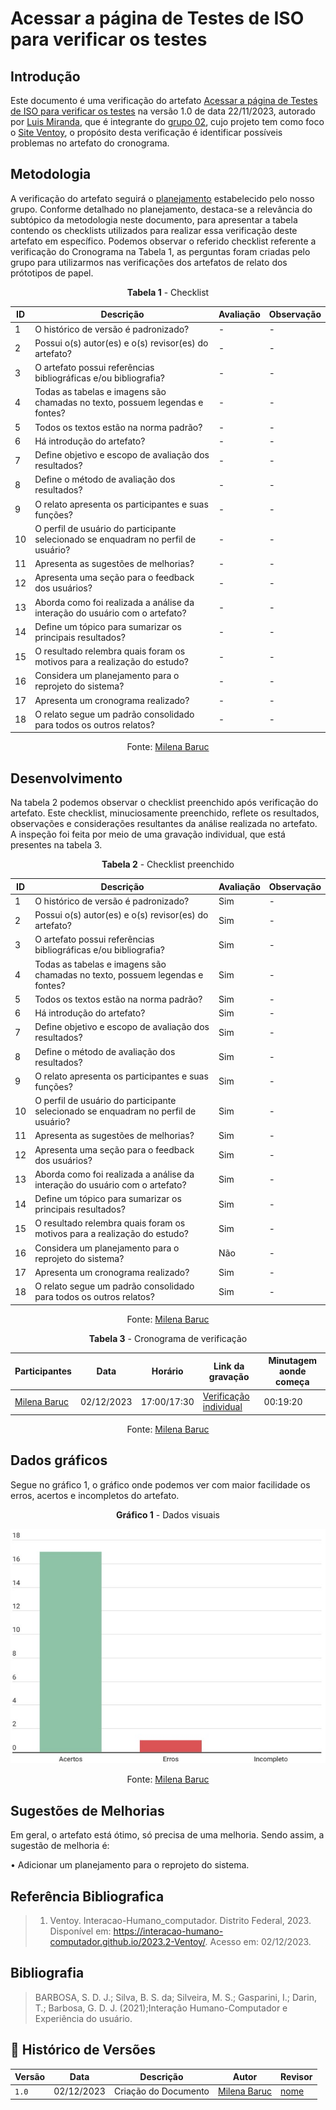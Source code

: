 # Acessar a página de Testes de ISO para verificar os testes

## Introdução

Este documento é uma verificação do artefato [Acessar a página de Testes de ISO para verificar os testes](../../../../DAD/nivel2/prototipoDePapel/RelatoTesteISO.md) na versão 1.0 de data 22/11/2023, autorado por [Luis Miranda](https://github.com/LuisMiranda10), que é integrante do [grupo 02](https://github.com/Mayara-tech), cujo projeto tem como foco o [Site Ventoy](https://www.ventoy.net/en/index.html), o propósito desta verificação é identificar possíveis problemas no artefato do cronograma. 

## Metodologia

A verificação do artefato seguirá o [planejamento](../../verificacao/planejamendoDaVerificacao.md) estabelecido pelo nosso grupo. Conforme detalhado no planejamento, destaca-se a relevância do subtópico da metodologia neste documento, para apresentar a tabela contendo os checklists utilizados para realizar essa verificação deste artefato em específico. Podemos observar o referido checklist referente a verificação do Cronograma na Tabela 1, as perguntas foram criadas pelo grupo para utilizarmos nas verificações dos artefatos de relato dos prótotipos de papel.

<center>

**Tabela 1** - Checklist

| ID | Descrição                                                                           | Avaliação  | Observação |
|----|-------------------------------------------------------------------------------------|------------|------------|
| 1  | O histórico de versão é padronizado?                                                |      -     |     -      |
| 2  | Possui o(s) autor(es) e o(s) revisor(es) do artefato?                               |      -     |     -      |
| 3  | O artefato possui referências bibliográficas e/ou bibliografia?                     |      -     |     -      |
| 4  | Todas as tabelas e imagens são chamadas no texto, possuem legendas e fontes?        |      -     |     -      |
| 5  | Todos os textos estão na norma padrão?                                              |      -     |     -      |
| 6  | Há introdução do artefato?                                                          |      -     |     -      |
| 7  | Define objetivo e escopo de avaliação dos resultados?   				               |      -     |     -      |
| 8  | Define o método de avaliação dos resultados?		                                   |      -     |     -      |
| 9  | O relato apresenta os participantes e suas funções?                                 |      -     |     -      |
| 10  | O perfil de usuário do participante selecionado se enquadram no perfil de usuário? |      -     |     -      |
| 11  | Apresenta as sugestões de melhorias?								               |      -     |     -      |
| 12  | Apresenta uma seção para o feedback dos usuários?						           |      -     |     -      |
| 13  | Aborda como foi realizada a análise da interação do usuário com o artefato?        |      -     |     -      |
| 14  | Define um tópico para sumarizar os principais resultados?						   |      -     |     -      |
| 15  | O resultado relembra quais foram os motivos para a realização do estudo?	       |      -     |     -      |
| 16  | Considera um planejamento para o reprojeto do sistema?					           |      -     |     -      |
| 17  | Apresenta um cronograma realizado?									               |      -     |     -      |
| 18  | O relato segue um padrão consolidado para todos os outros relatos?				   |      -     |     -      |

Fonte: [Milena Baruc](https://github.com/MilenaBaruc)

</center>

## Desenvolvimento

Na tabela 2 podemos observar o checklist preenchido após verificação do artefato. Este checklist, minuciosamente preenchido, reflete os resultados, observações e considerações resultantes da análise realizada no artefato. A inspeção foi feita por meio de uma gravação individual, que está presentes na tabela 3.

<center>

**Tabela 2** - Checklist preenchido

| ID | Descrição                                                                           | Avaliação  | Observação |
|----|-------------------------------------------------------------------------------------|------------|------------|
| 1  | O histórico de versão é padronizado?                                                | Sim |     -      |
| 2  | Possui o(s) autor(es) e o(s) revisor(es) do artefato?                               | Sim |     -      |
| 3  | O artefato possui referências bibliográficas e/ou bibliografia?                     | Sim |     -      |
| 4  | Todas as tabelas e imagens são chamadas no texto, possuem legendas e fontes?        | Sim |     -      |
| 5  | Todos os textos estão na norma padrão?                                              | Sim |     -      |
| 6  | Há introdução do artefato?                                                          | Sim |     -      |
| 7  | Define objetivo e escopo de avaliação dos resultados?   				               | Sim |     -      |
| 8  | Define o método de avaliação dos resultados?		                                   | Sim |     -      |
| 9  | O relato apresenta os participantes e suas funções?                                 | Sim |     -      |
| 10  | O perfil de usuário do participante selecionado se enquadram no perfil de usuário? | Sim |     -      |
| 11  | Apresenta as sugestões de melhorias?								               | Sim |     -      |
| 12  | Apresenta uma seção para o feedback dos usuários?						           | Sim |     -      |
| 13  | Aborda como foi realizada a análise da interação do usuário com o artefato?        | Sim |     -      |
| 14  | Define um tópico para sumarizar os principais resultados?						   | Sim |     -      |
| 15  | O resultado relembra quais foram os motivos para a realização do estudo?	       | Sim |     -      |
| 16  | Considera um planejamento para o reprojeto do sistema?					           | Não |     -      |
| 17  | Apresenta um cronograma realizado?		          							       | Sim |     -      |
| 18  | O relato segue um padrão consolidado para todos os outros relatos?				   | Sim |     -      |

Fonte: [Milena Baruc](https://github.com/MilenaBaruc)

**Tabela 3** - Cronograma de verificação

| Participantes | Data | Horário | Link da gravação | Minutagem aonde começa |
| -------------------------------------------------------------------------------------------- | ---------- | ----- | ------------------- | ------------- |
| [Milena Baruc](https://github.com/MilenaBaruc)                                               | 02/12/2023 | 17:00/17:30 | [Verificação individual](https://youtu.be/hrXHrD7gICk)       | 00:19:20 |

Fonte: [Milena Baruc](https://github.com/MilenaBaruc) 

</center>

## Dados gráficos

Segue no gráfico 1, o gráfico onde podemos ver com maior facilidade os erros, acertos e incompletos do artefato.

<center>

**Gráfico 1** - Dados visuais

![Gráfico Especificação Suplementar](../../../../assets/graficosMilena/testepapel.jpg)

Fonte: [Milena Baruc](https://github.com/MilenaBaruc)

</center>

## Sugestões de Melhorias

Em geral, o artefato está ótimo, só precisa de uma melhoria. Sendo assim, a sugestão de melhoria é:

• Adicionar um planejamento para o reprojeto do sistema.

## Referência Bibliografica

> 1. Ventoy. Interacao-Humano_computador. Distrito Federal, 2023. Disponível em: <https://interacao-humano-computador.github.io/2023.2-Ventoy/>. Acesso em: 02/12/2023.

## Bibliografia 

> BARBOSA, S. D. J.; Silva, B. S. da; Silveira, M. S.; Gasparini, I.; Darin, T.; Barbosa, G. D. J. (2021);Interação Humano-Computador e Experiência do usuário.

## 📑 Histórico de Versões

| Versão | Data       | Descrição                                       | Autor                                          | Revisor                                      |
| ------ | ---------- | ----------------------------------------------- | -----------------------------------------------| ---------------------------------------------|
| `1.0`  | 02/12/2023 | Criação do Documento | [Milena Baruc](https://github.com/MilenaBaruc)  | [nome](https://github.com/)|